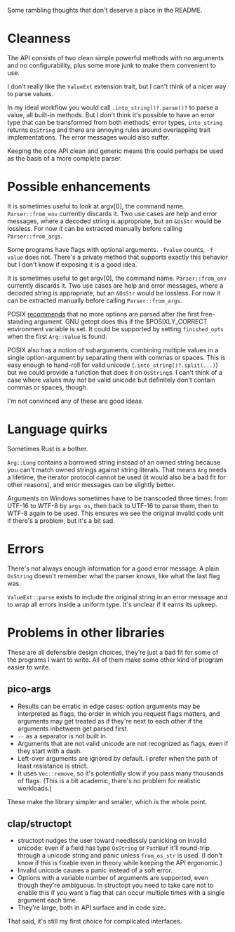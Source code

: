 Some rambling thoughts that don't deserve a place in the README.

# Cleanness
The API consists of two clean simple powerful methods with no arguments and no configurability, plus some more junk to make them convenient to use.

I don't really like the `ValueExt` extension trait, but I can't think of a nicer way to parse values.

In my ideal workflow you would call `.into_string()?.parse()?` to parse a value, all built-in methods. But I don't think it's possible to have an error type that can be transformed from both methods' error types, `into_string` returns `OsString` and there are annoying rules around overlapping trait implementations. The error messages would also suffer.

Keeping the core API clean and generic means this could perhaps be used as the basis of a more complete parser.

# Possible enhancements
It is sometimes useful to look at argv[0], the command name. `Parser::from_env` currently discards it. Two use cases are help and error messages, where a decoded string is appropriate, but an `&OsStr` would be lossless. For now it can be extracted manually before calling `Parser::from_args`.

Some programs have flags with optional arguments. `-fvalue` counts, `-f value` does not. There's a private method that supports exactly this behavior but I don't know if exposing it is a good idea.

It is sometimes useful to get argv[0], the command name. `Parser::from_env` currently discards it. Two use cases are help and error messages, where a decoded string is appropriate, but an `&OsStr` would be lossless. For now it can be extracted manually before calling `Parser::from_args`.

POSIX [recommends](https://pubs.opengroup.org/onlinepubs/9699919799/basedefs/V1_chap12.html#tag_12_02) that no more options are parsed after the first free-standing argument. GNU getopt does this if the $POSIXLY_CORRECT environment variable is set. It could be supported by setting `finished_opts` when the first `Arg::Value` is found.

POSIX also has a notion of subarguments, combining multiple values in a single option-argument by separating them with commas or spaces. This is easy enough to hand-roll for valid unicode (`.into_string()?.split(...)`) but we could provide a function that does it on `OsString`s. I can't think of a case where values may not be valid unicode but definitely don't contain commas or spaces, though.

I'm not convinced any of these are good ideas.

# Language quirks
Sometimes Rust is a bother.

`Arg::Long` contains a borrowed string instead of an owned string because you can't match owned strings against string literals. That means `Arg` needs a lifetime, the iterator protocol cannot be used (it would also be a bad fit for other reasons), and error messages can be slightly better.

Arguments on Windows sometimes have to be transcoded three times: from UTF-16 to WTF-8 by `args_os`, then back to UTF-16 to parse them, then to WTF-8 again to be used. This ensures we see the original invalid code unit if there's a problem, but it's a bit sad.

# Errors
There's not always enough information for a good error message. A plain `OsString` doesn't remember what the parser knows, like what the last flag was.

`ValueExt::parse` exists to include the original string in an error message and to wrap all errors inside a uniform type. It's unclear if it earns its upkeep.

# Problems in other libraries
These are all defensible design choices, they're just a bad fit for some of the programs I want to write. All of them make some other kind of program easier to write.

## pico-args
- Results can be erratic in edge cases: option arguments may be interpreted as flags, the order in which you request flags matters, and arguments may get treated as if they're next to each other if the arguments inbetween get parsed first.
- `--` as a separator is not built in.
- Arguments that are not valid unicode are not recognized as flags, even if they start with a dash.
- Left-over arguments are ignored by default. I prefer when the path of least resistance is strict.
- It uses `Vec::remove`, so it's potentially slow if you pass many thousands of flags. (This is a bit academic, there's no problem for realistic workloads.)

These make the library simpler and smaller, which is the whole point.

## clap/structopt
- structopt nudges the user toward needlessly panicking on invalid unicode: even if a field has type `OsString` or `PathBuf` it'll round-trip through a unicode string and panic unless `from_os_str` is used. (I don't know if this is fixable even in theory while keeping the API ergonomic.)
- Invalid unicode causes a panic instead of a soft error.
- Options with a variable number of arguments are supported, even though they're ambiguous. In structopt you need to take care not to enable this if you want a flag that can occur multiple times with a single argument each time.
- They're large, both in API surface and in code size.

That said, it's still my first choice for complicated interfaces.
